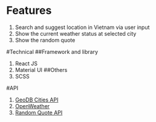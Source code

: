 # Features
1. Search and suggest location in Vietnam via user input
2. Show the current weather status at selected city
3. Show the random quote

#Technical
##Framework and library
1. React JS
2. Material UI
##Others
1. SCSS

#API
1. <a href="http://geodb-cities-api.wirefreethought.com/docs/api">GeoDB Cities API</a>
2. <a href="https://openweathermap.org/">OpenWeather</a>
2. <a href="https://type.fit/api/quotes">Random Quote API</a>